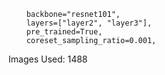         backbone="resnet101",
        layers=["layer2", "layer3"],
        pre_trained=True,
        coreset_sampling_ratio=0.001,

Images Used: 1488

